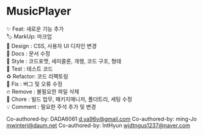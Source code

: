 # MusicPlayer

:sparkles: Feat: 새로운 기능 추가<br />
:label: MarkUp: 마크업<br />
:lipstick: Design : CSS, 사용자 UI 디자인 변경<br />
:memo: Docs : 문서 수정<br />
:art: Style : 코드포맷, 세미콜론, 개행, 코드 구조, 형태<br />
:thinking: Test : 테스트 코드<br />
:recycle: Refactor: 코드 리팩토링<br />
:bug: Fix : 버그 및 오류 수정<br />
:fire: Remove : 불필요한 파일 삭제<br />
:hammer: Chore : 빌드 업무, 패키지매니저, 폴더트리, 세팅 수정<br />
:bulb: Comment : 필요한 주석 추가 및 변경<br />

Co-authored-by: DADA6061 <d.ya96v@gmail.com>
Co-authored-by: ming-Jo <mwinterj@daum.net>
Co-authored-by: IntHyun <wjdtngus1237@naver.com>

